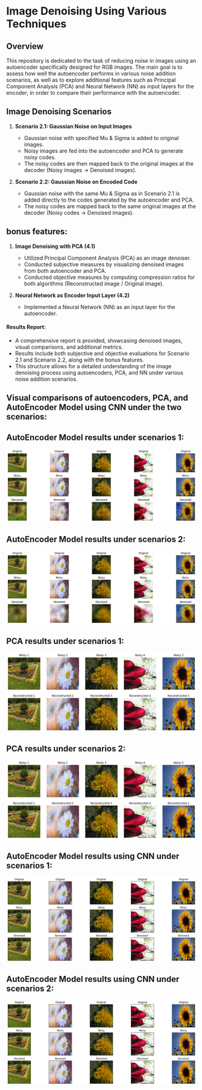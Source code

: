 # Image Denoising Using Various Techniques
## Overview
This repository is dedicated to the task of reducing noise in images using an autoencoder specifically designed for RGB images. The main goal is to assess how well the autoencoder performs in various noise addition scenarios, as well as to explore additional features such as Principal Component Analysis (PCA) and Neural Network (NN) as input layers for the encoder, in order to compare their performance with the autoencoder.

## Image Denoising Scenarios
1. **Scenario 2.1: Gaussian Noise on Input Images**
   - Gaussian noise with specified Mu & Sigma is added to original images.
   - Noisy images are fed into the autoencoder and PCA to generate noisy codes.
   - The noisy codes are then mapped back to the original images at the decoder (Noisy images -> Denoised images).

2. **Scenario 2.2: Gaussian Noise on Encoded Code**
   - Gaussian noise with the same Mu & Sigma as in Scenario 2.1 is added directly to the codes generated by the autoencoder and PCA.
   - The noisy codes are mapped back to the same original images at the decoder (Noisy codes -> Denoised images).

## bonus features:

1. **Image Denoising with PCA (4.1)**
   - Utilized Principal Component Analysis (PCA) as an image denoiser.
   - Conducted subjective measures by visualizing denoised images from both autoencoder and PCA.
   - Conducted objective measures by computing compression ratios for both algorithms (Reconstructed image / Original image).

2. **Neural Network as Encoder Input Layer (4.2)**
   - Implemented a Neural Network (NN) as an input layer for the autoencoder.

#### Results Report:

- A comprehensive report is provided, showcasing denoised images, visual comparisons, and additional metrics.
- Results include both subjective and objective evaluations for Scenario 2.1 and Scenario 2.2, along with the bonus features.
- This structure allows for a detailed understanding of the image denoising process using autoencoders, PCA, and NN under various noise addition scenarios.

## Visual comparisons of autoencoders, PCA, and AutoEncoder Model using CNN under the two scenarios:
## AutoEncoder Model results under scenarios 1:
![alt text](images/image1.png)

## AutoEncoder Model results under scenarios 2:
![alt text](images/image2.png)

## PCA results under scenarios 1:
![alt text](images/image3.png)

## PCA results under scenarios 2:
![alt text](images/image4.png)

## AutoEncoder Model results using CNN under scenarios 1:
![alt text](images/image5.png)

## AutoEncoder Model results using CNN under scenarios 2:
![alt text](images/image6.png)
